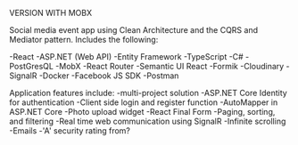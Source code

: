 VERSION WITH MOBX


Social media event app using Clean Architecture and the CQRS and Mediator pattern. Includes the following:

-React
-ASP.NET (Web API)
-Entity Framework
-TypeScript
-C#
-PostGresQL
-MobX
-React Router
-Semantic UI React
-Formik
-Cloudinary
-SignalR
-Docker
-Facebook JS SDK
-Postman

Application features include:
-multi-project solution
-ASP.NET Core Identity for authentication
-Client side login and register function
-AutoMapper in ASP.NET Core
-Photo upload widget
-React Final Form
-Paging, sorting, and filtering
-Real time web communication using SignalR
-Infinite scrolling
-Emails
-'A' security rating from?

